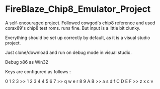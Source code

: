 # FireBlaze_Chip8_Emulator_Project
A self-encouraged project. Followed cowgod's chip8 reference and used corax89's chip8 test roms. runs fine. But input is a little bit clunky.


Everything should be set up correctly by default, as it is a visual studio project.

Just clone/download and run on debug mode in visual studio. 

Debug x86 as Win32


Keys are configured as follows : 

0 1 2 3  >> 1 2 3 4
4 5 6 7  >> q w e r
8 9 A B  >> a s d f
C D E F  >> z x c v


